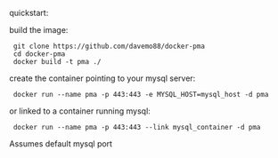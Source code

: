 quickstart:

build the image:
```
 git clone https://github.com/davemo88/docker-pma
 cd docker-pma
 docker build -t pma ./
```
create the container pointing to your mysql server:
```
 docker run --name pma -p 443:443 -e MYSQL_HOST=mysql_host -d pma
```
or linked to a container running mysql:
```
 docker run --name pma -p 443:443 --link mysql_container -d pma
```
 
Assumes default mysql port
